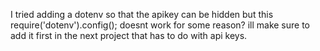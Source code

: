I tried adding a dotenv so that the apikey can be hidden but this require('dotenv').config(); doesnt work for some reason? ill make sure to add it first in the next project that has to do with api keys.
